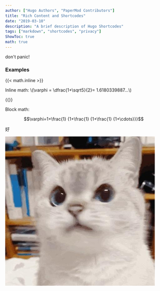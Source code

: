 ```yaml
---
author: ["Hugo Authors", "PaperMod Contributors"]
title: "Rich Content and Shortcodes"
date: "2019-03-10"
description: "A brief description of Hugo Shortcodes"
tags: ["markdown", "shortcodes", "privacy"]
ShowToc: true
math: true
---
```


don't panic!

### Examples

{{< math.inline >}}

<p>
Inline math: \(\varphi = \dfrac{1+\sqrt5}{2}= 1.6180339887…\)
</p>
{{</ math.inline >}}

Block math:

$$\varphi=1+\frac{1} {1+\frac{1} {1+\frac{1} {1+\cdots}}}$$

好

![cat](images/cat.jpg)
